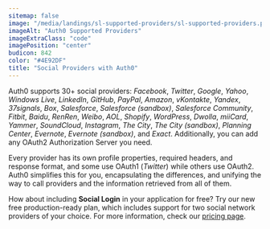 ```yaml
---
sitemap: false
image: "/media/landings/sl-supported-providers/sl-supported-providers.png"
imageAlt: "Auth0 Supported Providers"
imageExtraClass: "code"
imagePosition: "center"
budicon: 842
color: "#4E92DF"
title: "Social Providers with Auth0"
---
```


Auth0 supports 30+ social providers: _Facebook_, _Twitter_, _Google_, _Yahoo_, _Windows Live_, _LinkedIn_, _GitHub_, _PayPal_, _Amazon_, _vKontakte_, _Yandex_, _37signals_, _Box_, _Salesforce_, _Salesforce (sandbox)_, _Salesforce Community_, _Fitbit_, _Baidu_, _RenRen_, _Weibo_, _AOL_, _Shopify_, _WordPress_, _Dwolla_, _miiCard_, _Yammer_, _SoundCloud_, _Instagram_, _The City_, _The City (sandbox)_, _Planning Center_, _Evernote_, _Evernote (sandbox)_, and _Exact_. Additionally, you can add any OAuth2 Authorization Server you need.

​Every provider has its own profile properties, required headers, and response format, and some use OAuth1 (_Twitter_) while others use OAuth2. Auth0 simplifies this for you, encapsulating the differences, and unifying the way to call providers and the information retrieved from all of them.

How about including **Social Login** in your application for free? Try our new free production-ready plan, which includes support for two social network providers of your choice. For more information, check our [pricing page](https://auth0.com/pricing#free).
